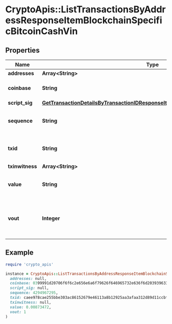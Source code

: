 # CryptoApis::ListTransactionsByAddressResponseItemBlockchainSpecificBitcoinCashVin

## Properties

| Name | Type | Description | Notes |
| ---- | ---- | ----------- | ----- |
| **addresses** | **Array&lt;String&gt;** |  |  |
| **coinbase** | **String** | Represents the coinbase hex. | [optional] |
| **script_sig** | [**GetTransactionDetailsByTransactionIDResponseItemBlockchainSpecificBitcoinScriptSig**](GetTransactionDetailsByTransactionIDResponseItemBlockchainSpecificBitcoinScriptSig.md) |  |  |
| **sequence** | **String** | Represents the script sequence number. |  |
| **txid** | **String** | Represents the reference transaction identifier. |  |
| **txinwitness** | **Array&lt;String&gt;** |  |  |
| **value** | **String** | Represents the sent/received amount. |  |
| **vout** | **Integer** | Defines the vout of the transaction output, i.e. which output to spend. | [optional] |

## Example

```ruby
require 'crypto_apis'

instance = CryptoApis::ListTransactionsByAddressResponseItemBlockchainSpecificBitcoinCashVin.new(
  addresses: null,
  coinbase: 0399991d20706f6f6c2e656e6a6f79626f646965732e636f6d20393963336532346234374747a53e994c4a000001,
  script_sig: null,
  sequence: 4294967295,
  txid: caee978cae255bbe303ac86152679e46113a8b12925aa3afaa312d89d11ccbf8,
  txinwitness: null,
  value: 0.00873472,
  vout: 1
)
```

